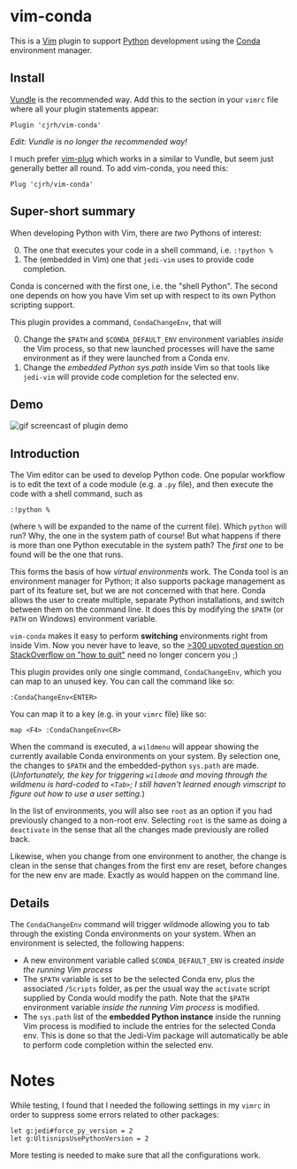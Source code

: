 
# vim-conda

This is a [Vim](http://www.vim.org/) plugin to support [Python](https://www.python.org/) development using the [Conda](http://conda.pydata.org/docs/) environment manager.


Install
-------

[Vundle](https://github.com/gmarik/Vundle.vim) is the recommended way. Add this to the section in your `vimrc` file where all your plugin statements appear:
```
Plugin 'cjrh/vim-conda'
```

_Edit: Vundle is no longer the recommended way!_

I much prefer [vim-plug](https://github.com/junegunn/vim-plug) which works in a similar to Vundle, but seem just generally better all round. To add vim-conda,
you need this:
```
Plug 'cjrh/vim-conda'
```


Super-short summary
-------------------
When developing Python with Vim, there are *two* Pythons of interest:

0. The one that executes your code in a shell command, i.e. `:!python %`
0. The (embedded in Vim) one that `jedi-vim` uses to provide code completion.

Conda is concerned with the first one, i.e. the "shell Python".  The second one depends on how you have Vim set up with respect to its own Python scripting support.

This plugin provides a command, `CondaChangeEnv`, that will

0. Change the `$PATH` and `$CONDA_DEFAULT_ENV` environment variables *inside* the Vim process, so that new launched processes will have the same environment as if they were launched from a Conda env.
0. Change the *embedded Python sys.path* inside Vim so that tools like `jedi-vim` will provide code completion for the selected env.

Demo
----

![gif screencast of plugin demo](https://github.com/cjrh/vim-conda/blob/master/demo.gif)

Introduction
------------

The Vim editor can be used to develop Python code. One popular workflow is to edit the text of a code module (e.g. a `.py` file), and then execute the code with a shell command, such as
```
:!python %
```
(where `%` will be expanded to the name of the current file). Which `python` will run? Why, the one in the system path of course! But what happens if there is more than one Python executable in the system path? The *first one* to be found will be the one that runs.

This forms the basis of how *virtual environments* work.  The Conda tool is an environment manager for Python; it also supports package management as part of its feature set, but we are not concerned with that here.  Conda allows the user to create multiple, separate Python installations, and switch between them on the command line. It does this by modifying the `$PATH` (or `PATH` on Windows) environment variable.

`vim-conda` makes it easy to perform **switching** environments right from inside Vim.  Now you never have to leave, so the [>300 upvoted question on StackOverflow on "how to quit"](http://stackoverflow.com/questions/11828270/how-to-exit-the-vim-editor) need no longer concern you ;)

This plugin provides only one single command, `CondaChangeEnv`, which you can map to an unused key. You can call the command like so:
```
:CondaChangeEnv<ENTER>
```
You can map it to a key (e.g. in your `vimrc` file) like so:
```
map <F4> :CondaChangeEnv<CR>
```

When the command is executed, a `wildmenu` will appear showing the currently available Conda environments on your system. By selection one, the changes to `$PATH` and the embedded-python `sys.path` are made. (*Unfortunately, the key for triggering `wildmode` and moving through the wildmenu is hard-coded to `<Tab>`; I still haven't learned enough vimscript to figure out how to use a user setting.*)

In the list of environments, you will also see `root` as an option if you had previously changed to a non-root env. Selecting `root` is the same as doing a `deactivate` in the sense that all the changes made previously are rolled back.

Likewise, when you change from one environment to another, the change is clean in the sense that changes from the first env are reset, before changes for the new env are made.  Exactly as would happen on the command line.

Details
-------

The `CondaChangeEnv` command will trigger wildmode allowing you to tab through the existing Conda environments on your system. When an environment is selected, the following happens:

- A new environment variable called `$CONDA_DEFAULT_ENV` is created *inside the running Vim process*
- The `$PATH` variable is set to be the selected Conda env, plus the associated `/Scripts` folder, as per the usual way the `activate` script supplied by Conda would modify the path. Note that the `$PATH` environment variable *inside the running Vim process* is modified.
- The `sys.path` list of the **embedded Python instance** inside the running Vim process is modified to include the entries for the selected Conda env.  This is done so that the Jedi-Vim package will automatically be able to perform code completion within the selected env.

# Notes

While testing, I found that I needed the following settings in my `vimrc` in order to suppress some errors related to other packages:

```vim
let g:jedi#force_py_version = 2
let g:UltisnipsUsePythonVersion = 2
```
More testing is needed to make sure that all the configurations work.
